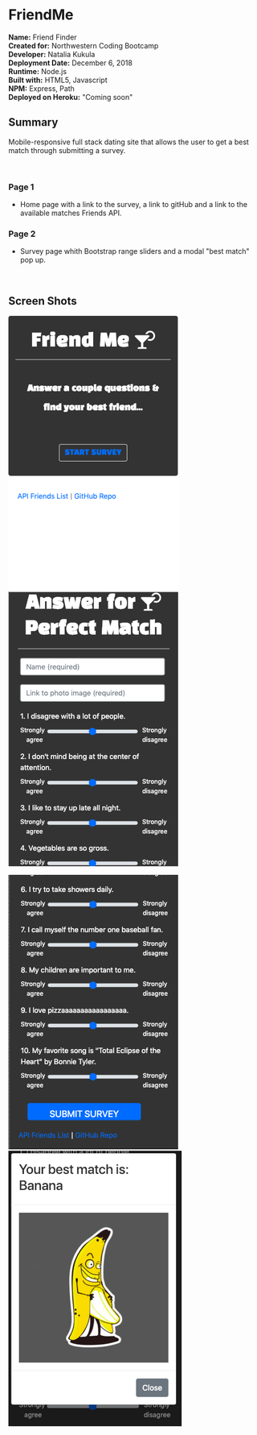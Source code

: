 # FriendMe
**Name:** Friend Finder \
**Created for:** Northwestern Coding Bootcamp \
**Developer:** Natalia Kukula \
**Deployment Date:**  December 6, 2018 \
**Runtime:** Node.js\
**Built with:** HTML5, Javascript \
**NPM:** Express, Path \
**Deployed on Heroku:** "Coming soon"


## Summary
Mobile-responsive full stack dating site that allows the user to get a best match through submitting a survey.

&nbsp;

### Page 1
 - Home page with a link to the survey, a link to gitHub and a link to the available matches Friends API.
### Page 2
 - Survey page whith Bootstrap range sliders and a modal "best match" pop up.

&nbsp;

## Screen Shots
![Mobile Screen 1](images/1.png)
![Mobile Screen 2](images/2.png)

![Mobile Screen 3](images/3.png)
![Mobile Screen 4](images/4.png)

